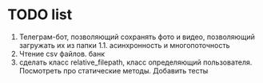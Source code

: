 # TODO list

1. Телеграм-бот, позволяющий сохранять фото и видео, позволяющий загружать их из папки
    1.1. асинхронность и многопоточность
2. Чтение сsv файлов. банк
3. сделать клаcc relative_filepath, класс определяющий пользователя. Посмотреть про статические методы. Добавить тесты
~~~ 4. Конвертация "/" "\" Для Windows? Проверить ~~~

